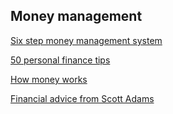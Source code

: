 ## Money management

[Six step money management system](https://www.harveker.com/blog/6-step-money-managing-system/)

[50 personal finance tips](https://www.themuse.com/advice/50-personal-finance-tips-that-will-change-the-way-you-think-about-money)

[How money works](https://invertedpassion.com/how-money-works/)

[Financial advice from Scott Adams](https://www.mattcutts.com/blog/scott-adams-financial-advice/)


